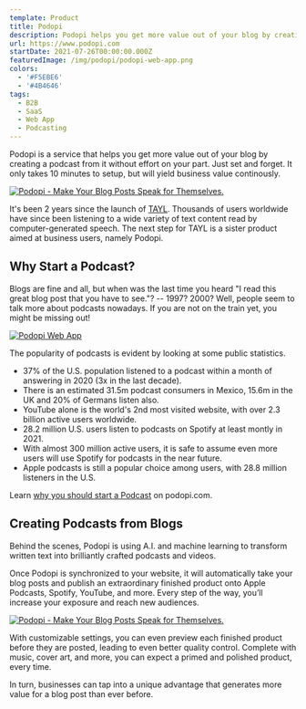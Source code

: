 ```yaml
---
template: Product
title: Podopi
description: Podopi helps you get more value out of your blog by creating a podcast from it without effort on your part.
url: https://www.podopi.com
startDate: 2021-07-26T00:00:00.000Z
featuredImage: /img/podopi/podopi-web-app.png
colors:
  - '#F5EBE6'
  - '#4B4646'
tags:
  - B2B
  - SaaS
  - Web App
  - Podcasting
---
```


Podopi is a service that helps you get more value out of your blog by creating a podcast from it without effort on your part.
Just set and forget.
It only takes 10 minutes to setup, but will yield business value continously.

[![Podopi - Make Your Blog Posts Speak for Themselves.](/img/podopi/podopi-share.png)](https://www.podopi.com)

It's been 2 years since the launch of [TAYL](/products/tayl-app).
Thousands of users worldwide have since been listening to a wide variety of text content read by computer-generated speech.
The next step for TAYL is a sister product aimed at business users, namely Podopi.

## Why Start a Podcast?

Blogs are fine and all, but when was the last time you heard "I read this great blog post that you have to see."? -- 1997? 2000?
Well, people seem to talk more about podcasts nowadays.
If you are not on the train yet, you might be missing out!

[![Podopi Web App](/img/podopi/podopi-web-app.png)](https://www.podopi.com)

The popularity of podcasts is evident by looking at some public statistics.

- 37% of the U.S. population listened to a podcast within a month of answering in 2020 (3x in the last decade).
- There is an estimated 31.5m podcast consumers in Mexico, 15.6m in the UK and 20% of Germans listen also.
- YouTube alone is the world's 2nd most visited website, with over 2.3 billion active users worldwide.
- 28.2 million U.S. users listen to podcasts on Spotify at least montly in 2021.
- With almost 300 million active users, it is safe to assume even more users will use Spotify for podcasts in the near future.
- Apple podcasts is still a popular choice among users, with 28.8 million listeners in the U.S.

Learn [why you should start a Podcast](https://www.podopi.com/docs/why-start-a-podcast) on podopi.com.


## Creating Podcasts from Blogs

Behind the scenes, Podopi is using A.I. and machine learning to transform written text into brilliantly crafted podcasts and videos.

Once Podopi is synchronized to your website, it will automatically take your blog posts and publish an extraordinary finished product onto Apple Podcasts, Spotify, YouTube, and more.
Every step of the way, you’ll increase your exposure and reach new audiences.

[![Podopi - Make Your Blog Posts Speak for Themselves.](/img/podopi/podopi-chart.png)](https://www.podopi.com)

With customizable settings, you can even preview each finished product before they are posted, leading to even better quality control.
Complete with music, cover art, and more, you can expect a primed and polished product, every time.

In turn, businesses can tap into a unique advantage that generates more value for a blog post than ever before.

